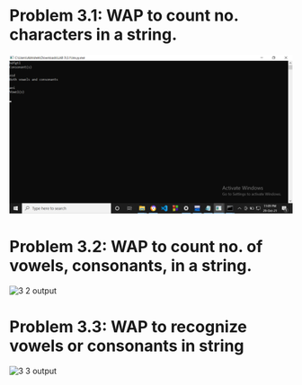 # Problem 3.1: WAP to count no. characters in a string.
![3 1 output](https://github.com/Dr-B-Mondal-s-class/compiler-design-laboratory-1-agnidroid/blob/main/LAB%203/3.1/3.1.png)
# Problem 3.2: WAP to count no. of vowels, consonants, in a string.
![3 2 output](https://user-images.githubusercontent.com/75474488/139286793-d7cf9cdd-0a8a-4900-8ad9-403c8aad4500.png)
# Problem 3.3: WAP to recognize vowels or consonants in string
![3 3 output](https://user-images.githubusercontent.com/75474488/139286972-b6427ba2-9f7d-4065-8de4-ac827b85a35b.png)
